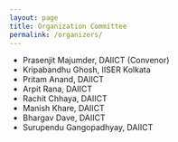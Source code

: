 ```yaml
---
layout: page
title: Organization Committee
permalink: /organizers/
---
```


- Prasenjit Majumder, DAIICT   (Convenor)
- Kripabandhu Ghosh, IISER Kolkata
- Pritam Anand, DAIICT 
- Arpit Rana, DAIICT 
- Rachit Chhaya, DAIICT 
- Manish Khare, DAIICT 
- Bhargav Dave, DAIICT 
- Surupendu Gangopadhyay, DAIICT 

